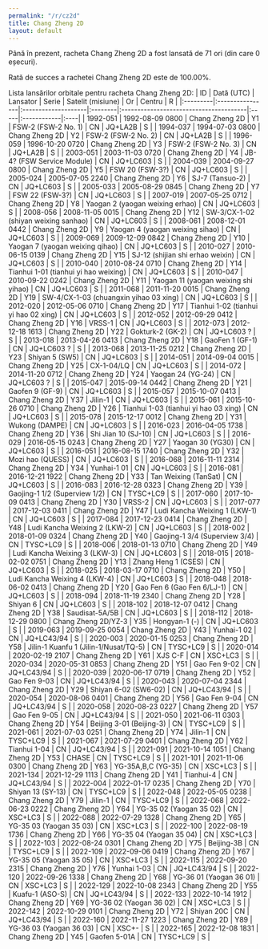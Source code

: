 ```yaml
---
permalink: "/r/cz2d"
title: Chang Zheng 2D
layout: default
---
```


Până în prezent, racheta Chang Zheng 2D a fost lansată de 71 ori (din care 0 eșecuri).

Rată de succes a rachetei Chang Zheng 2D este de 100.00%.

Lista lansărilor orbitale pentru racheta Chang Zheng 2D:
| ID       | Dată (UTC)      | Lansator            | Serie   | Satelit (misiune)                      | Or   | Centru      | R   |
|:---------|:----------------|:--------------------|:--------|:---------------------------------------|:-----|:------------|:----|
| 1992-051 | 1992-08-09 0800 | Chang Zheng 2D      | Y1      | FSW-2 (FSW-2 No. 1)                    | CN   | JQ+LA2B     | S   |
| 1994-037 | 1994-07-03 0800 | Chang Zheng 2D      | Y2      | FSW-2 (FSW-2 No. 2)                    | CN   | JQ+LA2B     | S   |
| 1996-059 | 1996-10-20 0720 | Chang Zheng 2D      | Y3      | FSW-2 (FSW-2 No. 3)                    | CN   | JQ+LA2B     | S   |
| 2003-051 | 2003-11-03 0720 | Chang Zheng 2D      | Y4      | JB-4? (FSW Service Module)             | CN   | JQ+LC603    | S   |
| 2004-039 | 2004-09-27 0800 | Chang Zheng 2D      | Y5      | FSW 20 (FSW-3?)                        | CN   | JQ+LC603    | S   |
| 2005-024 | 2005-07-05 2240 | Chang Zheng 2D      | Y6      | SJ-7 (Tansuo-2)                        | CN   | JQ+LC603    | S   |
| 2005-033 | 2005-08-29 0845 | Chang Zheng 2D      | Y7      | FSW 22 (FSW-3?)                        | CN   | JQ+LC603    | S   |
| 2007-019 | 2007-05-25 0712 | Chang Zheng 2D      | Y8      | Yaogan 2 (yaogan weixing erhao)        | CN   | JQ+LC603    | S   |
| 2008-056 | 2008-11-05 0015 | Chang Zheng 2D      | Y12     | SW-3/CX-1-02 (shiyan weixing sanhao)   | CN   | JQ+LC603    | S   |
| 2008-061 | 2008-12-01 0442 | Chang Zheng 2D      | Y9      | Yaogan 4 (yaogan weixing sihao)        | CN   | JQ+LC603    | S   |
| 2009-069 | 2009-12-09 0842 | Chang Zheng 2D      | Y10     | Yaogan 7 (yaogan weixing qihao)        | CN   | JQ+LC603    | S   |
| 2010-027 | 2010-06-15 0139 | Chang Zheng 2D      | Y15     | SJ-12 (shijian shi erhao weixin)       | CN   | JQ+LC603    | S   |
| 2010-040 | 2010-08-24 0710 | Chang Zheng 2D      | Y14     | Tianhui 1-01 (tianhui yi hao weixing)  | CN   | JQ+LC603    | S   |
| 2010-047 | 2010-09-22 0242 | Chang Zheng 2D      | Y11     | Yaogan 11 (yaogan weixing shi yihao)   | CN   | JQ+LC603    | S   |
| 2011-068 | 2011-11-20 0015 | Chang Zheng 2D      | Y19     | SW-4/CX-1-03 (chuangxin yihao 03 xing) | CN   | JQ+LC603    | S   |
| 2012-020 | 2012-05-06 0710 | Chang Zheng 2D      | Y17     | Tianhui 1-02 (tianhui yi hao 02 xing)  | CN   | JQ+LC603    | S   |
| 2012-052 | 2012-09-29 0412 | Chang Zheng 2D      | Y16     | VRSS-1                                 | CN   | JQ+LC603    | S   |
| 2012-073 | 2012-12-18 1613 | Chang Zheng 2D      | Y22     | Gokturk-2 (GK-2)                       | CN   | JQ+LC603  ? | S   |
| 2013-018 | 2013-04-26 0413 | Chang Zheng 2D      | Y18     | GaoFen 1 (GF-1)                        | CN   | JQ+LC603  ? | S   |
| 2013-068 | 2013-11-25 0212 | Chang Zheng 2D      | Y23     | Shiyan 5 (SW5)                         | CN   | JQ+LC603    | S   |
| 2014-051 | 2014-09-04 0015 | Chang Zheng 2D      | Y25     | CX-1-04/LQ                             | CN   | JQ+LC603    | S   |
| 2014-072 | 2014-11-20 0712 | Chang Zheng 2D      | Y24     | Yaogan 24 (YG-24)                      | CN   | JQ+LC603  ? | S   |
| 2015-047 | 2015-09-14 0442 | Chang Zheng 2D      | Y21     | Gaofen 9 (GF-9)                        | CN   | JQ+LC603    | S   |
| 2015-057 | 2015-10-07 0413 | Chang Zheng 2D      | Y37     | Jilin-1                                | CN   | JQ+LC603    | S   |
| 2015-061 | 2015-10-26 0710 | Chang Zheng 2D      | Y26     | Tianhui 1-03 (tianhui yi hao 03 xing)  | CN   | JQ+LC603    | S   |
| 2015-078 | 2015-12-17 0012 | Chang Zheng 2D      | Y31     | Wukong (DAMPE)                         | CN   | JQ+LC603    | S   |
| 2016-023 | 2016-04-05 1738 | Chang Zheng 2D      | Y36     | Shi Jian 10 (SJ-10)                    | CN   | JQ+LC603    | S   |
| 2016-029 | 2016-05-15 0243 | Chang Zheng 2D      | Y27     | Yaogan 30 (YG30)                       | CN   | JQ+LC603    | S   |
| 2016-051 | 2016-08-15 1740 | Chang Zheng 2D      | Y32     | Mozi hao (QUESS)                       | CN   | JQ+LC603    | S   |
| 2016-068 | 2016-11-11 2314 | Chang Zheng 2D      | Y34     | Yunhai-1 01                            | CN   | JQ+LC603    | S   |
| 2016-081 | 2016-12-21 1922 | Chang Zheng 2D      | Y33     | Tan Weixing (TanSat)                   | CN   | JQ+LC603    | S   |
| 2016-083 | 2016-12-28 0323 | Chang Zheng 2D      | Y39     | Gaojing-1 1/2 (Superview 1/2)          | CN   | TYSC+LC9    | S   |
| 2017-060 | 2017-10-09 0413 | Chang Zheng 2D      | Y30     | VRSS-2                                 | CN   | JQ+LC603    | S   |
| 2017-077 | 2017-12-03 0411 | Chang Zheng 2D      | Y47     | Ludi Kancha Weixing 1 (LKW-1)          | CN   | JQ+LC603    | S   |
| 2017-084 | 2017-12-23 0414 | Chang Zheng 2D      | Y48     | Ludi Kancha Weixing 2 (LKW-2)          | CN   | JQ+LC603    | S   |
| 2018-002 | 2018-01-09 0324 | Chang Zheng 2D      | Y40     | Gaojing-1 3/4 (Superview 3/4)          | CN   | TYSC+LC9    | S   |
| 2018-006 | 2018-01-13 0710 | Chang Zheng 2D      | Y49     | Ludi Kancha Weixing 3 (LKW-3)          | CN   | JQ+LC603    | S   |
| 2018-015 | 2018-02-02 0751 | Chang Zheng 2D      | Y13     | Zhang Heng 1 (CSES)                    | CN   | JQ+LC603    | S   |
| 2018-025 | 2018-03-17 0710 | Chang Zheng 2D      | Y50     | Ludi Kancha Weixing 4 (LKW-4)          | CN   | JQ+LC603    | S   |
| 2018-048 | 2018-06-02 0413 | Chang Zheng 2D      | Y20     | Gao Fen 6 (Gao Fen 6/LJ-1)             | CN   | JQ+LC603    | S   |
| 2018-094 | 2018-11-19 2340 | Chang Zheng 2D      | Y28     | Shiyan 6                               | CN   | JQ+LC603    | S   |
| 2018-102 | 2018-12-07 0412 | Chang Zheng 2D      | Y38     | Saudisat-5A/5B                         | CN   | JQ+LC603    | S   |
| 2018-112 | 2018-12-29 0800 | Chang Zheng 2D/YZ-3 | Y35     | Hongyan-1 (-)                          | CN   | JQ+LC603    | S   |
| 2019-063 | 2019-09-25 0054 | Chang Zheng 2D      | Y43     | Yunhai-1 02                            | CN   | JQ+LC43/94  | S   |
| 2020-003 | 2020-01-15 0253 | Chang Zheng 2D      | Y58     | Jilin-1 Kuanfu 1 (Jilin-1/Nusat/TQ-5)  | CN   | TYSC+LC9    | S   |
| 2020-014 | 2020-02-19 2107 | Chang Zheng 2D      | Y61     | XJS C-F                                | CN   | XSC+LC3     | S   |
| 2020-034 | 2020-05-31 0853 | Chang Zheng 2D      | Y51     | Gao Fen 9-02                           | CN   | JQ+LC43/94  | S   |
| 2020-039 | 2020-06-17 0719 | Chang Zheng 2D      | Y52     | Gao Fen 9-03                           | CN   | JQ+LC43/94  | S   |
| 2020-043 | 2020-07-04 2344 | Chang Zheng 2D      | Y29     | Shiyan 6-02 (SW6-02)                   | CN   | JQ+LC43/94  | S   |
| 2020-054 | 2020-08-06 0401 | Chang Zheng 2D      | Y56     | Gao Fen 9-04                           | CN   | JQ+LC43/94  | S   |
| 2020-058 | 2020-08-23 0227 | Chang Zheng 2D      | Y57     | Gao Fen 9-05                           | CN   | JQ+LC43/94  | S   |
| 2021-050 | 2021-06-11 0303 | Chang Zheng 2D      | Y54     | Beijing 3-01 (Beijing-3)               | CN   | TYSC+LC9    | S   |
| 2021-061 | 2021-07-03 0251 | Chang Zheng 2D      | Y74     | Jilin-1                                | CN   | TYSC+LC9    | S   |
| 2021-067 | 2021-07-29 0401 | Chang Zheng 2D      | Y62     | Tianhui 1-04                           | CN   | JQ+LC43/94  | S   |
| 2021-091 | 2021-10-14 1051 | Chang Zheng 2D      | Y53     | CHASE                                  | CN   | TYSC+LC9    | S   |
| 2021-101 | 2021-11-06 0300 | Chang Zheng 2D      | Y63     | YG-35A,B,C (YG-35)                     | CN   | XSC+LC3     | S   |
| 2021-134 | 2021-12-29 1113 | Chang Zheng 2D      | Y41     | Tianhui-4                              | CN   | JQ+LC43/94  | S   |
| 2022-004 | 2022-01-17 0235 | Chang Zheng 2D      | Y70     | Shiyan 13 (SY-13)                      | CN   | TYSC+LC9    | S   |
| 2022-048 | 2022-05-05 0238 | Chang Zheng 2D      | Y79     | Jilin-1                                | CN   | TYSC+LC9    | S   |
| 2022-068 | 2022-06-23 0222 | Chang Zheng 2D      | Y64     | YG-35 02 (Yaogan 35 02)                | CN   | XSC+LC3     | S   |
| 2022-088 | 2022-07-29 1328 | Chang Zheng 2D      | Y65     | YG-35 03 (Yaogan 35 03)                | CN   | XSC+LC3     | S   |
| 2022-100 | 2022-08-19 1736 | Chang Zheng 2D      | Y66     | YG-35 04 (Yaogan 35 04)                | CN   | XSC+LC3     | S   |
| 2022-103 | 2022-08-24 0301 | Chang Zheng 2D      | Y75     | Beijing-3B                             | CN   | TYSC+LC9    | S   |
| 2022-109 | 2022-09-06 0419 | Chang Zheng 2D      | Y67     | YG-35 05 (Yaogan 35 05)                | CN   | XSC+LC3     | S   |
| 2022-115 | 2022-09-20 2315 | Chang Zheng 2D      | Y76     | Yunhai 1-03                            | CN   | JQ+LC43/94  | S   |
| 2022-120 | 2022-09-26 1338 | Chang Zheng 2D      | Y68     | YG-36 01 (Yaogan 36 01)                | CN   | XSC+LC3     | S   |
| 2022-129 | 2022-10-08 2343 | Chang Zheng 2D      | Y55     | Kuafu-1 (ASO-S)                        | CN   | JQ+LC43/94  | S   |
| 2022-133 | 2022-10-14 1912 | Chang Zheng 2D      | Y69     | YG-36 02 (Yaogan 36 02)                | CN   | XSC+LC3     | S   |
| 2022-142 | 2022-10-29 0101 | Chang Zheng 2D      | Y72     | Shiyan 20C                             | CN   | JQ+LC43/94  | S   |
| 2022-160 | 2022-11-27 1223 | Chang Zheng 2D      | Y89     | YG-36 03 (Yaogan 36 03)                | CN   | XSC+-       | S   |
| 2022-165 | 2022-12-08 1831 | Chang Zheng 2D      | Y45     | Gaofen 5-01A                           | CN   | TYSC+LC9    | S   |
